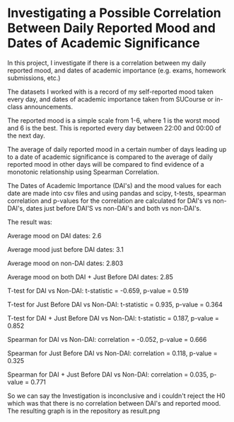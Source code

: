 # Investigating a Possible Correlation Between Daily Reported Mood and Dates of Academic Significance

In this project, I investigate if there is a correlation between my daily reported mood, and dates of academic importance (e.g. exams, homework submissions, etc.)

The datasets I worked with is a record of my self-reported mood taken every day, and dates of academic importance taken from SUCourse or in-class announcements.

The reported mood is a simple scale from 1-6, where 1 is the worst mood and 6 is the best. This is reported every day between 22:00 and 00:00 of the next day.

The average of daily reported mood in a certain number of days leading up to a date of academic significance is compared to the average of daily reported mood in other days will be compared to find evidence of a monotonic relationship using Spearman Correlation.

The Dates of Academic Importance (DAI's) and the mood values for each date are made into csv files and using pandas and scipy, t-tests, spearman correlation and p-values for the correlation are calculated for DAI's vs non-DAI's, dates just before DAI'S vs non-DAI's and both vs non-DAI's.

The result was: 

Average mood on DAI dates: 2.6

Average mood just before DAI dates: 3.1

Average mood on non-DAI dates: 2.803

Average mood on both DAI + Just Before DAI dates: 2.85

T-test for DAI vs Non-DAI: t-statistic = -0.659, p-value = 0.519

T-test for Just Before DAI vs Non-DAI: t-statistic = 0.935, p-value = 0.364

T-test for DAI + Just Before DAI vs Non-DAI: t-statistic = 0.187, p-value = 0.852

Spearman for DAI vs Non-DAI: correlation = -0.052, p-value = 0.666

Spearman for Just Before DAI vs Non-DAI: correlation = 0.118, p-value = 0.325

Spearman for DAI + Just Before DAI vs Non-DAI: correlation = 0.035, p-value = 0.771


So we can say the Investigation is inconclusive and i couldn't reject the H0 which was that there is no correlation between DAI's and reported mood.
The resulting graph is in the repository as result.png
